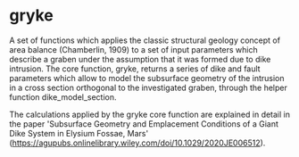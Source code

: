 # gryke
A set of functions which applies the classic structural geology concept of area balance (Chamberlin, 1909) to a set of input parameters which describe a graben under the assumption that it was formed due to dike intrusion. The core function, gryke, returns a series of dike and fault parameters which allow to model the subsurface geometry of the intrusion in a cross section orthogonal to the investigated graben, through the helper function dike_model_section.

The calculations applied by the gryke core function are explained in detail in the paper 'Subsurface Geometry and Emplacement Conditions of a Giant Dike System in Elysium Fossae, Mars' (https://agupubs.onlinelibrary.wiley.com/doi/10.1029/2020JE006512).

